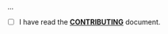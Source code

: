 <!--- Provide a general summary of your changes in the Title above -->

...

- [ ] I have read the **[CONTRIBUTING](CONTRIBUTING.md)** document.
